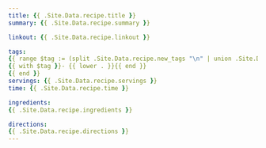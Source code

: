 ```yaml
---
title: {{ .Site.Data.recipe.title }}
summary: {{ .Site.Data.recipe.summary }}

linkout: {{ .Site.Data.recipe.linkout }}

tags:
{{ range $tag := (split .Site.Data.recipe.new_tags "\n" | union .Site.Data.recipe.existing_tags | uniq) -}}
{{ with $tag }}- {{ lower . }}{{ end }}
{{ end }}
servings: {{ .Site.Data.recipe.servings }}
time: {{ .Site.Data.recipe.time }}

ingredients:
{{ .Site.Data.recipe.ingredients }}

directions:
{{ .Site.Data.recipe.directions }}
---
```

